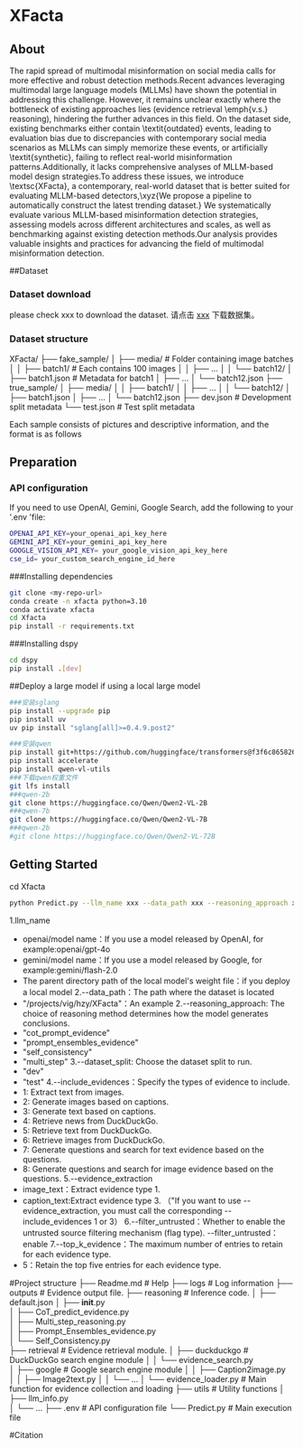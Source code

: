 # XFacta

## About
The rapid spread of multimodal misinformation on social media calls for more effective and robust detection methods.Recent advances leveraging multimodal large language models (MLLMs) have shown the potential in addressing this challenge. However, it remains unclear exactly where the bottleneck of existing approaches lies (evidence retrieval \emph{v.s.} reasoning), hindering the further advances in this field. On the dataset side, existing benchmarks either contain \textit{outdated} events, leading to evaluation bias due to discrepancies with contemporary social media scenarios as MLLMs can simply memorize these events, or artificially \textit{synthetic}, failing to reflect real-world misinformation patterns.Additionally, it lacks comprehensive analyses of MLLM-based model design strategies.To address these issues, we introduce \textsc{XFacta}, a contemporary, real-world dataset that is better suited for evaluating MLLM-based detectors,\xyz{We propose a pipeline to automatically construct the latest trending dataset.} We systematically evaluate various MLLM-based misinformation detection strategies, assessing models across different architectures and scales, as well as benchmarking against existing detection methods.Our analysis provides valuable insights and practices for advancing the field of multimodal misinformation detection.


##Dataset

### Dataset download
please check xxx to download the dataset.
请点击 [xxx](#) 下载数据集。


### Dataset structure

XFacta/
├── fake_sample/
│   ├── media/                      # Folder containing image batches
│   │   ├── batch1/                 # Each contains 100 images
│   │   ├── ...
│   │   └── batch12/
│   ├── batch1.json                 # Metadata for batch1
│   ├── ...
│   └── batch12.json
├── true_sample/
│   ├── media/
│   │   ├── batch1/
│   │   ├── ...
│   │   └── batch12/
│   ├── batch1.json
│   ├── ...
│   └── batch12.json
├── dev.json                        # Development split metadata
└── test.json                       # Test split metadata



Each sample consists of pictures and descriptive information, and the format is as follows



##  Preparation

### API configuration
If you need to use OpenAI, Gemini, Google Search, add the following to your '.env 'file:
```bash
OPENAI_API_KEY=your_openai_api_key_here
GEMINI_API_KEY=your_gemini_api_key_here
GOOGLE_VISION_API_KEY= your_google_vision_api_key_here
cse_id= your_custom_search_engine_id_here
```

###Installing dependencies
```bash
git clone <my-repo-url>
conda create -n xfacta python=3.10
conda activate xfacta
cd Xfacta
pip install -r requirements.txt
```

###Installing dspy
```bash
cd dspy
pip install .[dev]
```

##Deploy a large model if using a local large model
```bash
###安装sglang
pip install --upgrade pip
pip install uv
uv pip install "sglang[all]>=0.4.9.post2"

###安装qwen
pip install git+https://github.com/huggingface/transformers@f3f6c86582611976e72be054675e2bf0abb5f775
pip install accelerate
pip install qwen-vl-utils
###下载qwen权重文件
git lfs install
###qwen-2b
git clone https://huggingface.co/Qwen/Qwen2-VL-2B
###qwen-7b
git clone https://huggingface.co/Qwen/Qwen2-VL-7B
###qwen-2b
#git clone https://huggingface.co/Qwen/Qwen2-VL-72B
```

## Getting Started
cd Xfacta
```bash
python Predict.py --llm_name xxx --data_path xxx --reasoning_approach xxx --dataset_split xxx --include_evidences xxx --evidence_extraction xxx --top_k_evidence xxx
```
1.llm_name 
- openai/model name：If you use a model released by OpenAI, for example:openai/gpt-4o
- gemini/model name：If you use a model released by Google, for example:gemini/flash-2.0
- The parent directory path of the local model's weight file：if you deploy a local model
2.--data_path：The path where the dataset is located
- "/projects/vig/hzy/XFacta"：An example
2.--reasoning_approach: The choice of reasoning method determines how the model generates conclusions.
- "cot_prompt_evidence"
- "prompt_ensembles_evidence"
- "self_consistency"
- "multi_step"
3.--dataset_split: Choose the dataset split to run.
- "dev"
- "test"
4.--include_evidences：Specify the types of evidence to include.
- 1: Extract text from images.
- 2: Generate images based on captions.
- 3: Generate text based on captions.
- 4: Retrieve news from DuckDuckGo.
- 5: Retrieve text from DuckDuckGo.
- 6: Retrieve images from DuckDuckGo.
- 7: Generate questions and search for text evidence based on the questions.
- 8: Generate questions and search for image evidence based on the questions.
5.--evidence_extraction
- image_text：Extract evidence type 1.
- caption_text:Extract evidence type 3.
（"If you want to use --evidence_extraction, you must call the corresponding --include_evidences 1 or 3）
6.--filter_untrusted：Whether to enable the untrusted source filtering mechanism (flag type).
--filter_untrusted：enable
7.--top_k_evidence：The maximum number of entries to retain for each evidence type.
- 5：Retain the top five entries for each evidence type.

#Project structure
├── Readme.md                      # Help
├── logs                           # Log information
├── outputs                        # Evidence output file.
├── reasoning                      # Inference code.
│   ├── default.json
│   ├── __init__.py             
│   ├── CoT_predict_evidence.py        
│   ├── Multi_step_reasoning.py              
│   ├── Prompt_Ensembles_evidence.py              
│   └── Self_Consistency.py        
├── retrieval                      # Evidence retrieval module.
│   ├── duckduckgo                 # DuckDuckGo search engine module
│   │   └── evidence_search.py     
│   ├── google                     # Google search engine module
│   │   ├── Caption2image.py          
│   │   ├── Image2text.py
│   │   └── ...
│   └── evidence_loader.py         # Main function for evidence collection and loading
├── utils                          # Utility functions
│   ├── llm_info.py        
│   └── ...
├── .env                           # API configuration file
└── Predict.py                     # Main execution file

#Citation
